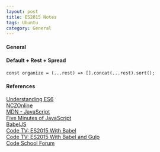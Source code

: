 ```yaml
---
layout: post
title: ES2015 Notes
tags: Ubuntu
category: General
---
```

#### General ####


#### Default + Rest + Spread ####

~~~
const organize = (...rest) => [].concat(...rest).sort();
~~~


#### References ####

[Understanding ES6](https://leanpub.com/understandinges6)  
[NCZOnline](https://www.nczonline.net/)  
[MDN - JavaScript](https://developer.mozilla.org/en-US/docs/Web/JavaScript)  
[Five Minutes of JavaScript](https://fivejs.codeschool.com/)  
[BabelJS](http://babeljs.io/)  
[Code TV: ES2015 With Babel](https://www.codeschool.com/screencasts/es2015-with-babel)  
[Code TV: ES2015 With Babel and Gulp](https://www.codeschool.com/screencasts/es2015-with-babel-and-gulp)  
[Code School Forum](http://discuss.codeschool.io/)  
